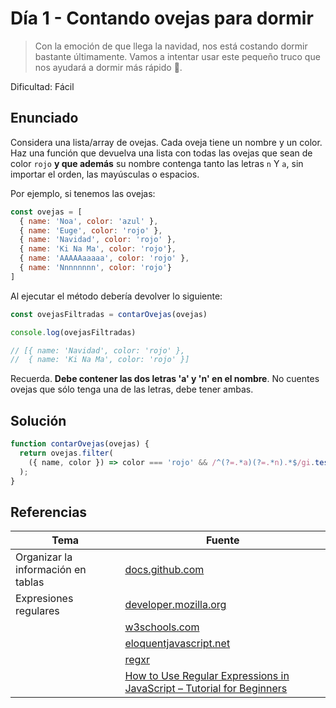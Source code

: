 # Día 1 - Contando ovejas para dormir 

> Con la emoción de que llega la navidad, nos está costando dormir bastante últimamente. Vamos a intentar usar este pequeño truco que nos ayudará a dormir más rápido 🐑.

Dificultad: Fácil

## Enunciado

Considera una lista/array de ovejas. Cada oveja tiene un nombre y un color. Haz una función que devuelva una lista con todas las ovejas que sean de color `rojo` **y que además** su nombre contenga tanto las letras `n` Y `a`, sin importar el orden, las mayúsculas o espacios.

Por ejemplo, si tenemos las ovejas:

```js
const ovejas = [
  { name: 'Noa', color: 'azul' },
  { name: 'Euge', color: 'rojo' },
  { name: 'Navidad', color: 'rojo' },
  { name: 'Ki Na Ma', color: 'rojo'},
  { name: 'AAAAAaaaaa', color: 'rojo' },
  { name: 'Nnnnnnnn', color: 'rojo'}
]
```

Al ejecutar el método debería devolver lo siguiente:

```js
const ovejasFiltradas = contarOvejas(ovejas)

console.log(ovejasFiltradas)

// [{ name: 'Navidad', color: 'rojo' },
//  { name: 'Ki Na Ma', color: 'rojo' }]
```

Recuerda. **Debe contener las dos letras 'a' y 'n' en el nombre**. No cuentes ovejas que sólo tenga una de las letras, debe tener ambas.

## Solución

```js
function contarOvejas(ovejas) {
  return ovejas.filter(
    ({ name, color }) => color === 'rojo' && /^(?=.*a)(?=.*n).*$/gi.test(name)
  );
}
```

## Referencias

| Tema | Fuente |
| --- | --- |
| Organizar la información en tablas | [docs.github.com](https://docs.github.com/es/get-started/writing-on-github/working-with-advanced-formatting/organizing-information-with-tables) |
| Expresiones regulares | [developer.mozilla.org](https://developer.mozilla.org/es/docs/Web/JavaScript/Guide/Regular_Expressions) |
| | [w3schools.com](https://www.w3schools.com/js/js_regexp.asp) |
| | [eloquentjavascript.net](https://eloquentjavascript.net/09_regexp.html) |
| | [regxr](https://regexr.com) |
| | [How to Use Regular Expressions in JavaScript – Tutorial for Beginners](https://www.freecodecamp.org/news/regular-expressions-for-beginners) |
